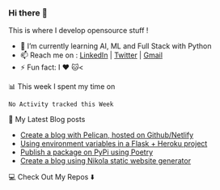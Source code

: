 ### Hi there 👋

This is where I develop opensource stuff !

* 🌱  I’m currently learning AI, ML and Full Stack with Python</li>
* 📫  Reach me on : [LinkedIn](https://www.linkedin.com/in/mathieudugue/) | [Twitter](https://twitter.com/mattiooFR) | [Gmail](mailto:dugue.mathieu@gmail.com?subject=Hello%20Mathieu,%20From%20Github)
* ⚡  Fun fact: I ❤️ 🐱<

📊 This week I spent my time on

<!--START_SECTION:waka-->
```text
No Activity tracked this Week
```
<!--END_SECTION:waka-->

📕 My Latest Blog posts

<!-- BLOG-POST-LIST:START -->
- [Create a blog with Pelican, hosted on Github/Netlify](https://dev.to/mattioo/create-a-blog-with-pelican-hosted-on-github-netlify-498p)
- [Using environment variables in a Flask + Heroku project](https://dev.to/mattioo/using-environment-variables-in-a-flask-heroku-project-1bn)
- [Publish a package on PyPi using Poetry](https://dev.to/mattioo/publish-a-package-on-pypi-using-poetry-5e5)
- [Create a blog using Nikola static website generator](https://dev.to/mattioo/create-a-blog-using-nikola-static-website-generator-l71)
<!-- BLOG-POST-LIST:END -->

💻 Check Out My Repos ⬇️

<!--
**MattiooFR/MattiooFR** is a ✨ _special_ ✨ repository because its `README.md` (this file) appears on your GitHub profile.

Here are some ideas to get you started:

- 🔭 I’m currently working on ...
- 🌱 I’m currently learning ...
- 👯 I’m looking to collaborate on ...
- 🤔 I’m looking for help with ...
- 💬 Ask me about ...
- 📫 How to reach me: ...
- 😄 Pronouns: ...
- ⚡ Fun fact: ...
-->
